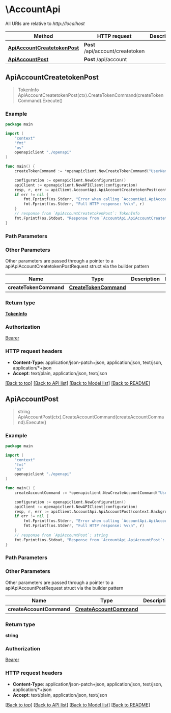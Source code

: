 # \AccountApi

All URIs are relative to *http://localhost*

Method | HTTP request | Description
------------- | ------------- | -------------
[**ApiAccountCreatetokenPost**](AccountApi.md#ApiAccountCreatetokenPost) | **Post** /api/account/createtoken | 
[**ApiAccountPost**](AccountApi.md#ApiAccountPost) | **Post** /api/account | 



## ApiAccountCreatetokenPost

> TokenInfo ApiAccountCreatetokenPost(ctx).CreateTokenCommand(createTokenCommand).Execute()



### Example

```go
package main

import (
    "context"
    "fmt"
    "os"
    openapiclient "./openapi"
)

func main() {
    createTokenCommand := *openapiclient.NewCreateTokenCommand("UserName_example", "Password_example") // CreateTokenCommand |  (optional)

    configuration := openapiclient.NewConfiguration()
    apiClient := openapiclient.NewAPIClient(configuration)
    resp, r, err := apiClient.AccountApi.ApiAccountCreatetokenPost(context.Background()).CreateTokenCommand(createTokenCommand).Execute()
    if err != nil {
        fmt.Fprintf(os.Stderr, "Error when calling `AccountApi.ApiAccountCreatetokenPost``: %v\n", err)
        fmt.Fprintf(os.Stderr, "Full HTTP response: %v\n", r)
    }
    // response from `ApiAccountCreatetokenPost`: TokenInfo
    fmt.Fprintf(os.Stdout, "Response from `AccountApi.ApiAccountCreatetokenPost`: %v\n", resp)
}
```

### Path Parameters



### Other Parameters

Other parameters are passed through a pointer to a apiApiAccountCreatetokenPostRequest struct via the builder pattern


Name | Type | Description  | Notes
------------- | ------------- | ------------- | -------------
 **createTokenCommand** | [**CreateTokenCommand**](CreateTokenCommand.md) |  | 

### Return type

[**TokenInfo**](TokenInfo.md)

### Authorization

[Bearer](../README.md#Bearer)

### HTTP request headers

- **Content-Type**: application/json-patch+json, application/json, text/json, application/*+json
- **Accept**: text/plain, application/json, text/json

[[Back to top]](#) [[Back to API list]](../README.md#documentation-for-api-endpoints)
[[Back to Model list]](../README.md#documentation-for-models)
[[Back to README]](../README.md)


## ApiAccountPost

> string ApiAccountPost(ctx).CreateAccountCommand(createAccountCommand).Execute()



### Example

```go
package main

import (
    "context"
    "fmt"
    "os"
    openapiclient "./openapi"
)

func main() {
    createAccountCommand := *openapiclient.NewCreateAccountCommand("UserName_example", "Password_example") // CreateAccountCommand |  (optional)

    configuration := openapiclient.NewConfiguration()
    apiClient := openapiclient.NewAPIClient(configuration)
    resp, r, err := apiClient.AccountApi.ApiAccountPost(context.Background()).CreateAccountCommand(createAccountCommand).Execute()
    if err != nil {
        fmt.Fprintf(os.Stderr, "Error when calling `AccountApi.ApiAccountPost``: %v\n", err)
        fmt.Fprintf(os.Stderr, "Full HTTP response: %v\n", r)
    }
    // response from `ApiAccountPost`: string
    fmt.Fprintf(os.Stdout, "Response from `AccountApi.ApiAccountPost`: %v\n", resp)
}
```

### Path Parameters



### Other Parameters

Other parameters are passed through a pointer to a apiApiAccountPostRequest struct via the builder pattern


Name | Type | Description  | Notes
------------- | ------------- | ------------- | -------------
 **createAccountCommand** | [**CreateAccountCommand**](CreateAccountCommand.md) |  | 

### Return type

**string**

### Authorization

[Bearer](../README.md#Bearer)

### HTTP request headers

- **Content-Type**: application/json-patch+json, application/json, text/json, application/*+json
- **Accept**: text/plain, application/json, text/json

[[Back to top]](#) [[Back to API list]](../README.md#documentation-for-api-endpoints)
[[Back to Model list]](../README.md#documentation-for-models)
[[Back to README]](../README.md)

